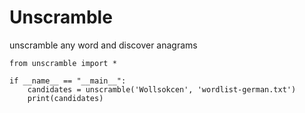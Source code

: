 # Unscramble
unscramble any word and discover anagrams

```
from unscramble import *

if __name__ == "__main__":
    candidates = unscramble('Wollsokcen', 'wordlist-german.txt')
    print(candidates)
```
